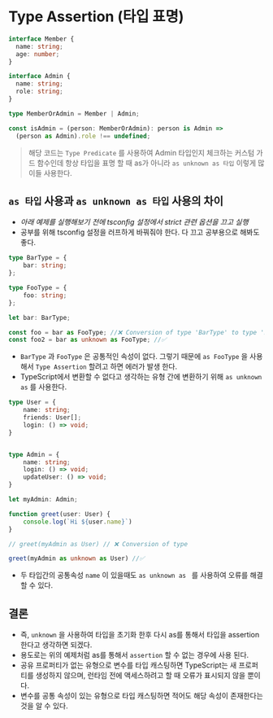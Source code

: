 
# Type Assertion (타입 표명)
```typescript title="타입 표명에서 as를 사용"
interface Member {
  name: string;
  age: number;
}

interface Admin {
  name: string;
  role: string;
}

type MemberOrAdmin = Member | Admin;

const isAdmin = (person: MemberOrAdmin): person is Admin =>
  (person as Admin).role !== undefined;
```

> 해당 코드는 `Type Predicate` 를 사용하여 Admin 타입인지 체크하는 커스텀 가드 함수인데 항상 타입을 표명 할 때 as가 아니라 `as unknown as 타입` 이렇게 많이들 사용한다.
## `as 타입` 사용과 `as unknown as 타입` 사용의 차이
- *아래 예제를 실행해보기 전에 tsconfig 설정에서 strict 관련 옵션을 끄고 실행* 
- 공부를 위해 tsconfig 설정을 러프하게 바꿔줘야 한다. 다 끄고 공부용으로 해봐도 좋다.

```typescript
type BarType = {
    bar: string;
};

type FooType = {
    foo: string;
};

let bar: BarType;

const foo = bar as FooType; //❌ Conversion of type 'BarType' to type 'FooType' may be a mistake because neither type sufficiently overlaps with the other.
const foo2 = bar as unknown as FooType; //✅
```

- `BarType` 과 `FooType` 은 공통적인 속성이 없다. 그렇기 때문에 `as FooType` 을 사용해서 `Type Assertion` 할려고 하면 에러가 발생 한다.
- TypeScript에서 변환할 수 없다고 생각하는 유형 간에 변환하기 위해 `as unknown as` 를 사용한다.

```typescript
type User = {
    name: string;
    friends: User[];
    login: () => void;
}


type Admin = {
    name: string;
    login: () => void;
    updateUser: () => void;
}

let myAdmin: Admin;

function greet(user: User) {
    console.log(`Hi ${user.name}`)
}

// greet(myAdmin as User) // ❌ Conversion of type

greet(myAdmin as unknown as User) //✅
```

- 두 타입간의 공통속성 `name` 이 있을때도 `as unknown as ` 를 사용하여 오류를 해결 할 수 있다.


## 결론
- 즉, `unknown` 을 사용하여 타입을 초기화 한후 다시 as를 통해서 타입을 assertion 한다고 생각하면 되겠다.
- 용도로는 위의 예제처럼 as를 통해서 `assertion` 할 수 없는 경우에 사용 된다.
- 공유 프로퍼티가 없는 유형으로 변수를 타입 캐스팅하면 TypeScript는 새 프로퍼티를 생성하지 않으며, 런타임 전에 액세스하려고 할 때 오류가 표시되지 않을 뿐이다.
- 변수를 공통 속성이 있는 유형으로 타입 캐스팅하면 적어도 해당 속성이 존재한다는 것을 알 수 있다.


